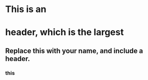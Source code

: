 # This is an <h1> header, which is the largest
## Replace this with your name, and include a header.
### this 
